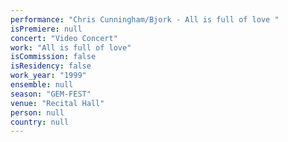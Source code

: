 ```yaml
---
performance: "Chris Cunningham/Bjork - All is full of love "
isPremiere: null
concert: "Video Concert"
work: "All is full of love"
isCommission: false
isResidency: false
work_year: "1999"
ensemble: null
season: "GEM-FEST"
venue: "Recital Hall"
person: null
country: null
---
```


